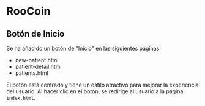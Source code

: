 # RooCoin

## Botón de Inicio

Se ha añadido un botón de "Inicio" en las siguientes páginas:
- new-patient.html
- patient-detail.html
- patients.html

El botón está centrado y tiene un estilo atractivo para mejorar la experiencia del usuario. Al hacer clic en el botón, se redirige al usuario a la página `index.html`.
